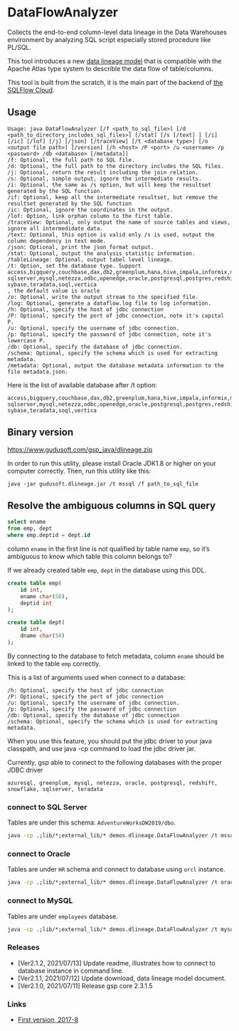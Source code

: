 # DataFlowAnalyzer
Collects the end-to-end column-level data lineage in the Data Warehouses environment 
by analyzing SQL script especially stored procedure like PL/SQL.

This tool introduces a new [data lineage model](sqlflow-data-lineage-model-reference.pdf) 
that is compatible with the Apache Atlas type system to describle the data flow of table/columns. 

This tool is built from the scratch, it is the main part of the backend of [the SQLFlow Cloud](https://sqlflow.gudusoft.com).


## Usage
```
Usage: java DataFlowAnalyzer [/f <path_to_sql_file>] [/d <path_to_directory_includes_sql_files>] [/stat] [/s [/text] ] [/i] [/ic] [/lof] [/j] [/json] [/traceView] [/t <database type>] [/o <output file path>] [/version] [/h <host> /P <port> /u <username> /p <password> /db <database> [/metadata]]
/f: Optional, the full path to SQL file.
/d: Optional, the full path to the directory includes the SQL files.
/j: Optional, return the result including the join relation.
/s: Optional, simple output, ignore the intermediate results.
/i: Optional, the same as /s option, but will keep the resultset generated by the SQL function.
/if: Optional, keep all the intermediate resultset, but remove the resultset generated by the SQL function
/ic: Optional, ignore the coordinates in the output.
/lof: Option, link orphan column to the first table.
/traceView: Optional, only output the name of source tables and views, ignore all intermedidate data.
/text: Optional, this option is valid only /s is used, output the column dependency in text mode.
/json: Optional, print the json format output.
/stat: Optional, output the analysis statistic information.
/tableLineage: Optional, output tabel level lineage.
/t: Option, set the database type. Support access,bigquery,couchbase,dax,db2,greenplum,hana,hive,impala,informix,mdx,mssql,
sqlserver,mysql,netezza,odbc,openedge,oracle,postgresql,postgres,redshift,snowflake,
sybase,teradata,soql,vertica
, the default value is oracle
/o: Optional, write the output stream to the specified file.
/log: Optional, generate a dataflow.log file to log information.
/h: Optional, specify the host of jdbc connection
/P: Optional, specify the port of jdbc connection, note it's capital P.
/u: Optional, specify the username of jdbc connection.
/p: Optional, specify the password of jdbc connection, note it's lowercase P.
/db: Optional, specify the database of jdbc connection.
/schema: Optional, specify the schema which is used for extracting metadata.
/metadata: Optional, output the database metadata information to the file metadata.json.
```


Here is the list of available database after /t option:
```
access,bigquery,couchbase,dax,db2,greenplum,hana,hive,impala,informix,mdx,mssql,
sqlserver,mysql,netezza,odbc,openedge,oracle,postgresql,postgres,redshift,snowflake,
sybase,teradata,soql,vertica
```

## Binary version
https://www.gudusoft.com/gsp_java/dlineage.zip

In order to run this utility, please install Oracle JDK1.8 or higher on your computer correctly.
Then, run this utility like this:

```
java -jar gudusoft.dlineage.jar /t mssql /f path_to_sql_file
```
	
## Resolve the ambiguous columns in SQL query
```sql
select ename
from emp, dept
where emp.deptid = dept.id
```

column `ename` in the first line is not qualified by table name `emp`, so it’s ambiguous to know which table this column belongs to?

If we already created table `emp`, `dept` in the database using this DDL.
```sql
create table emp(
	id int,
	ename char(50),
	deptid int
);

create table dept(
	id int,
	dname char(50)
);
```

By connecting to the database to fetch metadata, column `ename` should be linked to the table `emp` correctly.

This is a list of arguments used when connect to a database:
```
/h: Optional, specify the host of jdbc connection
/P: Optional, specify the port of jdbc connection
/u: Optional, specify the username of jdbc connection.
/p: Optional, specify the password of jdbc connection
/db: Optional, specify the database of jdbc connection
/schema: Optional, specify the schema which is used for extracting metadata.
```

When you use this feature, you should put the jdbc driver to your java classpath, and use java -cp command to load the jdbc driver jar.

Currently, gsp able to connect to the following databases with the proper JDBC driver
```
azuresql, greenplum, mysql, netezza, oracle, postgresql, redshift, snowflake, sqlserver, teradata
```



### connect to SQL Server
Tables are under this schema: `AdventureWorksDW2019/dbo`.

```sh
java -cp .;lib/*;external_lib/* demos.dlineage.DataFlowAnalyzer /t mssql /h localhost /P 1433 /u root /p password /schema AdventureWorksDW2019/dbo /f sample.sql /s /json 
```

### connect to Oracle
Tables are under `HR` schema and connect to database using `orcl` instance.

```sh
java -cp .;lib/*;external_lib/* demos.dlineage.DataFlowAnalyzer /t oracle /h localhost /P 1521 /u root /p password /db orcl /schema HR /f sample.sql /s /json 
```

### connect to MySQL
Tables are under `employees` database.

```sh
java -cp .;lib/*;external_lib/* demos.dlineage.DataFlowAnalyzer /t mysql /h localhost /P 3306 /u root /p password /db employees /f sample.sql /s /json 
```


### Releases
- [Ver2.1.2, 2021/07/13] Update readme, illustrates how to connect to database instance in command line.
- [Ver2.1.1, 2021/07/12] Update download, data lineage model document.
- [Ver2.1.0, 2021/07/11] Release gsp core 2.3.1.5

### Links
- [First version, 2017-8](https://github.com/sqlparser/wings/issues/494)
